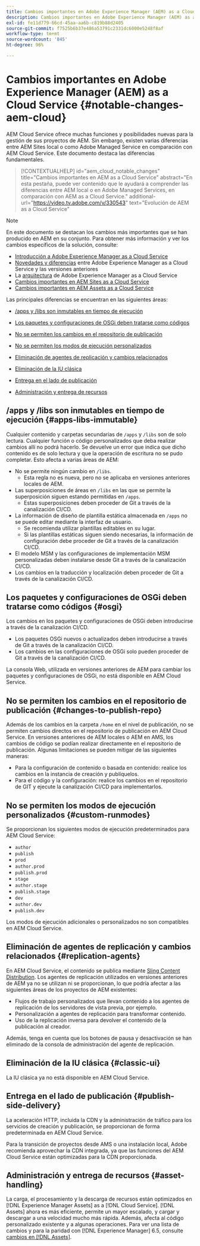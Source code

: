 ```yaml
---
title: Cambios importantes en Adobe Experience Manager (AEM) as a Cloud Service
description: Cambios importantes en Adobe Experience Manager (AEM) as a Cloud Service
exl-id: fe11d779-66cd-45aa-aa6b-c819b88d2405
source-git-commit: f7525b6b37e486a53791c2331dc6000e5248f8af
workflow-type: tm+mt
source-wordcount: '845'
ht-degree: 96%

---
```


# Cambios importantes en Adobe Experience Manager (AEM) as a Cloud Service {#notable-changes-aem-cloud}

AEM Cloud Service ofrece muchas funciones y posibilidades nuevas para la gestión de sus proyectos de AEM. Sin embargo, existen varias diferencias entre AEM Sites local o como Adobe Managed Service en comparación con AEM Cloud Service. Este documento destaca las diferencias fundamentales.

>[!CONTEXTUALHELP]
>id="aem_cloud_notable_changes"
>title="Cambios importantes en AEM as a Cloud Service"
>abstract="En esta pestaña, puede ver contenido que le ayudará a comprender las diferencias entre AEM local o en Adobe Managed Services, en comparación con AEM as a Cloud Service."
>additional-url="https://video.tv.adobe.com/v/330543" text="Evolución de AEM as a Cloud Service"


>[!NOTE]
>En este documento se destacan los cambios más importantes que se han producido en AEM en su conjunto. Para obtener más información y ver los cambios específicos de la solución, consulte:
>
>* [Introducción a Adobe Experience Manager as a Cloud Service](/help/overview/introduction.md)
>* [Novedades y diferencias](/help/overview/what-is-new-and-different.md) entre Adobe Experience Manager as a Cloud Service y las versiones anteriores
>* La [arquitectura](/help/overview/architecture.md) de Adobe Experience Manager as a Cloud Service
>* [Cambios importantes en AEM Sites as a Cloud Service](/help/sites-cloud/sites-cloud-changes.md)
>* [Cambios importantes en AEM Assets as a Cloud Service](/help/assets/assets-cloud-changes.md)

Las principales diferencias se encuentran en las siguientes áreas:

* [/apps y /libs son inmutables en tiempo de ejecución](#apps-libs-immutable)

* [Los paquetes y configuraciones de OSGi deben tratarse como códigos](#osgi)

* [No se permiten los cambios en el repositorio de publicación](#changes-to-publish-repo)

* [No se permiten los modos de ejecución personalizados](#custom-runmodes)

* [Eliminación de agentes de replicación y cambios relacionados](#replication-agents)

* [Eliminación de la IU clásica](#classic-ui)

* [Entrega en el lado de publicación ](#publish-side-delivery)

* [Administración y entrega de recursos](#asset-handling)

## /apps y /libs son inmutables en tiempo de ejecución {#apps-libs-immutable}

Cualquier contenido y carpetas secundarias de `/apps` y `/libs` son de solo lectura. Cualquier función o código personalizados que deba realizar cambios allí no podrá hacerlo. Se devuelve un error que indica que dicho contenido es de solo lectura y que la operación de escritura no se pudo completar. Esto afecta a varias áreas de AEM:

* No se permite ningún cambio en `/libs`.
   * Esta regla no es nueva, pero no se aplicaba en versiones anteriores locales de AEM.
* Las superposiciones de áreas en `/libs` en las que se permite la superposición siguen estando permitidas en `/apps`.
   * Estas superposiciones deben proceder de Git a través de la canalización CI/CD.
* La información de diseño de plantilla estática almacenada en `/apps` no se puede editar mediante la interfaz de usuario.
   * Se recomienda utilizar plantillas editables en su lugar.
   * Si las plantillas estáticas siguen siendo necesarias, la información de configuración debe proceder de Git a través de la canalización CI/CD.
* El modelo MSM y las configuraciones de implementación MSM personalizadas deben instalarse desde Git a través de la canalización CI/CD.
* Los cambios en la traducción y localización deben proceder de Git a través de la canalización CI/CD.

## Los paquetes y configuraciones de OSGi deben tratarse como códigos {#osgi}

Los cambios en los paquetes y configuraciones de OSGi deben introducirse a través de la canalización CI/CD.

* Los paquetes OSGi nuevos o actualizados deben introducirse a través de Git a través de la canalización CI/CD.
* Los cambios en las configuraciones de OSGi solo pueden proceder de Git a través de la canalización CI/CD.

La consola Web, utilizada en versiones anteriores de AEM para cambiar los paquetes y configuraciones de OSGi, no está disponible en AEM Cloud Service.

## No se permiten los cambios en el repositorio de publicación {#changes-to-publish-repo}

Además de los cambios en la carpeta `/home` en el nivel de publicación, no se permiten cambios directos en el repositorio de publicación en AEM Cloud Service. En versiones anteriores de AEM locales o AEM en AMS, los cambios de código se podían realizar directamente en el repositorio de publicación. Algunas limitaciones se pueden mitigar de las siguientes maneras:

* Para la configuración de contenido o basada en contenido: realice los cambios en la instancia de creación y publíquelos.
* Para el código y la configuración: realice los cambios en el repositorio de GIT y ejecute la canalización CI/CD para implementarlos.

## No se permiten los modos de ejecución personalizados {#custom-runmodes}

Se proporcionan los siguientes modos de ejecución predeterminados para AEM Cloud Service:

* `author`
* `publish`
* `prod`
* `author.prod`
* `publish.prod`
* `stage`
* `author.stage`
* `publish.stage`
* `dev`
* `author.dev`
* `publish.dev`

Los modos de ejecución adicionales o personalizados no son compatibles en AEM Cloud Service.

## Eliminación de agentes de replicación y cambios relacionados {#replication-agents}

En AEM Cloud Service, el contenido se publica mediante [Sling Content Distribution](https://sling.apache.org/documentation/bundles/content-distribution.html). Los agentes de replicación utilizados en versiones anteriores de AEM ya no se utilizan ni se proporcionan, lo que podría afectar a las siguientes áreas de los proyectos de AEM existentes:

* Flujos de trabajo personalizados que llevan contenido a los agentes de replicación de los servidores de vista previa, por ejemplo.
* Personalización a agentes de replicación para transformar contenido.
* Uso de la replicación inversa para devolver el contenido de la publicación al creador.

Además, tenga en cuenta que los botones de pausa y desactivación se han eliminado de la consola de administración del agente de replicación.

## Eliminación de la IU clásica {#classic-ui}

La IU clásica ya no está disponible en AEM Cloud Service.

## Entrega en el lado de publicación {#publish-side-delivery}

La aceleración HTTP, incluida la CDN y la administración de tráfico para los servicios de creación y publicación, se proporcionan de forma predeterminada en AEM Cloud Service.

Para la transición de proyectos desde AMS o una instalación local, Adobe recomienda aprovechar la CDN integrada, ya que las funciones del AEM Cloud Service están optimizadas para la CDN proporcionada.

## Administración y entrega de recursos {#asset-handling}

La carga, el procesamiento y la descarga de recursos están optimizados en [!DNL Experience Manager Assets] as a [!DNL Cloud Service]. [!DNL Assets] ahora es más eficiente, permite un mayor escalado, y cargar y descargar a una velocidad mucho más rápida. Además, afecta al código personalizado existente y a algunas operaciones. Para ver una lista de cambios y para la paridad con [!DNL Experience Manager] 6.5, consulte [cambios en [!DNL Assets]](/help/assets/assets-cloud-changes.md).
